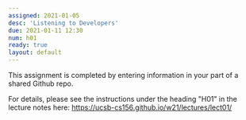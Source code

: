 ```yaml
---
assigned: 2021-01-05
desc: 'Listening to Developers'
due: 2021-01-11 12:30
num: h01
ready: true
layout: default
---
```


This assignment is completed by entering information in your part of a shared Github repo.

For details, please see the instructions under the heading "H01" in the lecture notes here: <https://ucsb-cs156.github.io/w21/lectures/lect01/>



